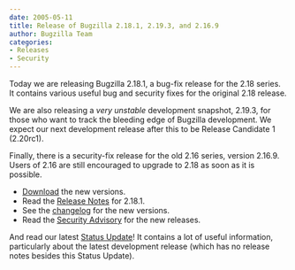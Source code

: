 ```yaml
---
date: 2005-05-11
title: Release of Bugzilla 2.18.1, 2.19.3, and 2.16.9
author: Bugzilla Team
categories:
- Releases
- Security
---
```


Today we are releasing Bugzilla 2.18.1, a bug-fix release for the 2.18 series. It contains various useful bug and security fixes for the original 2.18 release.

We are also releasing a _very unstable_ development snapshot, 2.19.3, for those who want to track the bleeding edge of Bugzilla development. We expect our next development release after this to be Release Candidate 1 (2.20rc1).

Finally, there is a security-fix release for the old 2.16 series, version 2.16.9\. Users of 2.16 are still encouraged to upgrade to 2.18 as soon as it is possible.

*   [Download](/download/) the new versions.
*   Read the [Release Notes](/releases/2.18.1/) for 2.18.1.
*   See the [changelog](https://github.com/bugzilla/bugzilla/compare/) for the new versions.
*   Read the [Security Advisory](/security/2.16.8/) for the new releases.

And read our latest [Status Update](/blog/2005/05/11/status-update)! It contains a lot of useful information, particularly about the latest development release (which has no release notes besides this Status Update).

